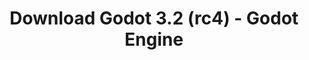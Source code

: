 ---
# Generated by /scripts/js/download_archive_generator !!! do not edit by hand !!!
title: 'Download Godot 3.2 (rc4) - Godot Engine'
type: 'download/archive'
name: '3.2'
flavor: 'rc4'
release_date: '2020-01-27T03:00:00-00:00'
release_notes: '/article/release-candidate-3-2-rc-4/'
links:
  android.apk:
    name: 'android.apk'
    title: 'Android'
    caption: 'Universal APK (ARM64 + ARMv7 + x86_64 + x86)'
    tags:
      - 'APK download'
      - 'ARM64/v7'
      - 'x86 (64 & 32 bit)'
    hosts:
      github_builds:
        regular: 'https://github.com/godotengine/godot-builds/releases/download/3.2-rc4/Godot_v3.2-rc4_android_editor.apk'
        mono: '#'
      github:
        regular: 'https://github.com/godotengine/godot/releases/download/3.2-rc4/Godot_v3.2-rc4_android_editor.apk'
        mono: '#'
  macos.universal:
    name: 'macos.universal'
    title: 'macOS'
    caption: 'Universal (x86_64 + Apple Silicon)'
    tags:
      - 'Intel/Apple Silicon'
      - '64 bit'
    hosts:
      github_builds:
        regular: 'https://github.com/godotengine/godot-builds/releases/download/3.2-rc4/Godot_v3.2-rc4_osx.universal.zip'
        mono: 'https://github.com/godotengine/godot-builds/releases/download/3.2-rc4/Godot_v3.2-rc4_mono_osx.universal.zip'
      github:
        regular: 'https://github.com/godotengine/godot/releases/download/3.2-rc4/Godot_v3.2-rc4_osx.universal.zip'
        mono: 'https://github.com/godotengine/godot/releases/download/3.2-rc4/Godot_v3.2-rc4_mono_osx.universal.zip'
  windows.64:
    name: 'windows.64'
    title: 'Windows'
    caption: 'Standard (x86_64)'
    tags:
      - '64 bit'
    hosts:
      github_builds:
        regular: 'https://github.com/godotengine/godot-builds/releases/download/3.2-rc4/Godot_v3.2-rc4_win64.exe.zip'
        mono: 'https://github.com/godotengine/godot-builds/releases/download/3.2-rc4/Godot_v3.2-rc4_mono_win64.zip'
      github:
        regular: 'https://github.com/godotengine/godot/releases/download/3.2-rc4/Godot_v3.2-rc4_win64.exe.zip'
        mono: 'https://github.com/godotengine/godot/releases/download/3.2-rc4/Godot_v3.2-rc4_mono_win64.zip'
  linux_server.headless.64:
    name: 'linux_server.headless.64'
    title: 'Linux Server'
    caption: 'Headless (x86_64)'
    tags:
      - '64 bit'
      - 'Headless'
    hosts:
      github_builds:
        regular: 'https://github.com/godotengine/godot-builds/releases/download/3.2-rc4/Godot_v3.2-rc4_linux_headless.64.zip'
        mono: 'https://github.com/godotengine/godot-builds/releases/download/3.2-rc4/Godot_v3.2-rc4_mono_linux_headless_64.zip'
      github:
        regular: 'https://github.com/godotengine/godot/releases/download/3.2-rc4/Godot_v3.2-rc4_linux_headless.64.zip'
        mono: 'https://github.com/godotengine/godot/releases/download/3.2-rc4/Godot_v3.2-rc4_mono_linux_headless_64.zip'
  web:
    name: 'web'
    title: 'Web editor'
    caption: ''
    tags:
      - 'Self-hosted'
      - 'Cross-platform'
    hosts:
      github_builds:
        regular: 'https://github.com/godotengine/godot-builds/releases/download/3.2-rc4/Godot_v3.2-rc4_web_editor.zip'
        mono: '#'
      github:
        regular: 'https://github.com/godotengine/godot/releases/download/3.2-rc4/Godot_v3.2-rc4_web_editor.zip'
        mono: '#'
  linux.64:
    name: 'linux.64'
    title: 'Linux'
    caption: 'Standard (x86_64)'
    tags:
      - '64 bit'
    hosts:
      github_builds:
        regular: 'https://github.com/godotengine/godot-builds/releases/download/3.2-rc4/Godot_v3.2-rc4_x11.64.zip'
        mono: 'https://github.com/godotengine/godot-builds/releases/download/3.2-rc4/Godot_v3.2-rc4_mono_x11_64.zip'
      github:
        regular: 'https://github.com/godotengine/godot/releases/download/3.2-rc4/Godot_v3.2-rc4_x11.64.zip'
        mono: 'https://github.com/godotengine/godot/releases/download/3.2-rc4/Godot_v3.2-rc4_mono_x11_64.zip'
  linux.32:
    name: 'linux.32'
    title: 'Linux'
    caption: 'Standard (x86)'
    tags:
      - '32 bit'
    hosts:
      github_builds:
        regular: 'https://github.com/godotengine/godot-builds/releases/download/3.2-rc4/Godot_v3.2-rc4_x11.32.zip'
        mono: 'https://github.com/godotengine/godot-builds/releases/download/3.2-rc4/Godot_v3.2-rc4_mono_x11_32.zip'
      github:
        regular: 'https://github.com/godotengine/godot/releases/download/3.2-rc4/Godot_v3.2-rc4_x11.32.zip'
        mono: 'https://github.com/godotengine/godot/releases/download/3.2-rc4/Godot_v3.2-rc4_mono_x11_32.zip'
  windows.32:
    name: 'windows.32'
    title: 'Windows'
    caption: 'Standard (x86)'
    tags:
      - '32 bit'
    hosts:
      github_builds:
        regular: 'https://github.com/godotengine/godot-builds/releases/download/3.2-rc4/Godot_v3.2-rc4_win32.exe.zip'
        mono: 'https://github.com/godotengine/godot-builds/releases/download/3.2-rc4/Godot_v3.2-rc4_mono_win32.zip'
      github:
        regular: 'https://github.com/godotengine/godot/releases/download/3.2-rc4/Godot_v3.2-rc4_win32.exe.zip'
        mono: 'https://github.com/godotengine/godot/releases/download/3.2-rc4/Godot_v3.2-rc4_mono_win32.zip'
  linux_server.64:
    name: 'linux_server.64'
    title: 'Linux Server'
    caption: 'Standard (x86_64)'
    tags:
      - '64 bit'
    hosts:
      github_builds:
        regular: 'https://github.com/godotengine/godot-builds/releases/download/3.2-rc4/Godot_v3.2-rc4_linux_server.64.zip'
        mono: 'https://github.com/godotengine/godot-builds/releases/download/3.2-rc4/Godot_v3.2-rc4_mono_linux_server_64.zip'
      github:
        regular: 'https://github.com/godotengine/godot/releases/download/3.2-rc4/Godot_v3.2-rc4_linux_server.64.zip'
        mono: 'https://github.com/godotengine/godot/releases/download/3.2-rc4/Godot_v3.2-rc4_mono_linux_server_64.zip'
  aar_library:
    name: 'aar_library'
    title: 'AAR library'
    caption: ''
    tags:
      - 'Android plugins'
      - 'Java'
      - 'Kotlin'
    hosts:
      github_builds:
        regular: 'https://github.com/godotengine/godot-builds/releases/download/3.2-rc4/godot-lib.3.2.rc4.release.aar'
        mono: 'https://github.com/godotengine/godot-builds/releases/download/3.2-rc4/godot-lib.3.2.rc4.mono.release.aar'
      github:
        regular: 'https://github.com/godotengine/godot/releases/download/3.2-rc4/godot-lib.3.2.rc4.release.aar'
        mono: 'https://github.com/godotengine/godot/releases/download/3.2-rc4/godot-lib.3.2.rc4.mono.release.aar'
  templates:
    name: 'templates'
    title: 'Export templates'
    caption: ''
    tags:
      - 'Used to export your games to all supported platforms'
    hosts:
      github_builds:
        regular: 'https://github.com/godotengine/godot-builds/releases/download/3.2-rc4/Godot_v3.2-rc4_export_templates.tpz'
        mono: 'https://github.com/godotengine/godot-builds/releases/download/3.2-rc4/Godot_v3.2-rc4_mono_export_templates.tpz'
      github:
        regular: 'https://github.com/godotengine/godot/releases/download/3.2-rc4/Godot_v3.2-rc4_export_templates.tpz'
        mono: 'https://github.com/godotengine/godot/releases/download/3.2-rc4/Godot_v3.2-rc4_mono_export_templates.tpz'
primaryPlatforms:
  - 'android.apk'
  - 'macos.universal'
  - 'windows.64'
  - 'linux_server.headless.64'
  - 'web'
  - 'templates'
---